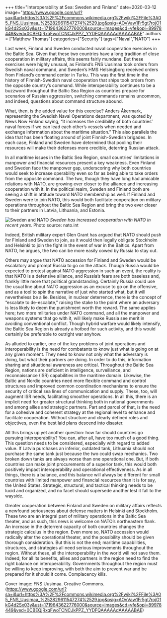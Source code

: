 ﻿+++
title="Interoperability at Sea: Sweden and Finland"
date=2020-03-12
image="https://www.google.com/url?sa=i&url=https%3A%2F%2Fcommons.wikimedia.org%2Fwiki%2FFile%3A05_FNS_Uusimaa_%252829611547274%2529.jpg&psig=AOvVaw1Fr5gt7rojO1kG4d2Sx03y&ust=1719643622776000&source=images&cd=vfe&opi=89978449&ved=0CBEQjRxqFwoTCNCJkPPZ_YYDFQAAAAAdAAAAABAE"
authors = ["Matthew Thomas"]
categories=["Security"]
tags=["Naval","NATO"]
+++

Last week, Finland and Sweden conducted naval cooperation exercises in the Baltic Sea. Given that these two countries have a long tradition of close cooperation in military affairs, this seems fairly mundane. But these exercises were highly unusual, as Finland’s FNS Uusimaa took orders from Swedish naval command, and Sweden’s HMS Helsingborg received orders from Finland’s command center in Turku. This was the first time in the history of Finnish-Swedish naval cooperation that ships took orders from the opposite country’s command. While interoperability continues to be a buzzword throughout the Baltic Sea Region as countries prepare for scenarios of Russian aggression, switching commands remains uncommon, and indeed, questions about command structure abound. 

What, then, is the added value for this exercise? Anders Åkermark, representing the Swedish Naval Operations department, was quoted by News Now Finland saying, “it increases the credibility of both countries’ naval forces if we can lead each other’s vessels when needed and exchange information about the maritime situation.” This also parallels the idea that has been floating around of joint Finnish-Swedish brigades. In each case, Finland and Sweden have determined that pooling their resources will make their defenses more credible, deterring Russian attack. 

In all maritime issues in the Baltic Sea Region, small countries’ limitations in manpower and financial resources present a key weakness. Even Finland and Sweden face the manpower gap, underscoring why both countries would seek to increase operability even so far as being able to take orders from the opposite command. The two, though they have long had amicable relations with NATO, are growing ever closer to the alliance and increasing cooperation with it. In the political realm, Sweden and Finland both are seeing a shift in attitude toward NATO membership as well. If Finland and Sweden were to join NATO, this would both facilitate cooperation on military operations throughout the Baltic Sea Region and bring the two ever closer to their partners in Latvia, Lithuania, and Estonia. 

![Sweden and NATO](https://www.nato.int/docu/review/files/3596.jpg)
_Sweden has increased cooperation with NATO in recent years._ Photo source: nato.int

Indeed, British military expert Glen Grant has argued that NATO should push for Finland and Sweden to join, as it would then legally obligate Stockholm and Helsinki to join the fight in the event of war in the Baltics. Apart from NATO, he argues, the two can be more easily cowed by Russia to stay out. 

Others may argue that NATO accession for Finland and Sweden would be escalatory and prompt Russia to go on the attack. Though Russia would be expected to protest against NATO aggression in such an event, the reality is that NATO is a defensive alliance, and Russia’s fears are both baseless and, frankly little more that political grandstanding. Certainly Russia could use the usual line about NATO aggression as an excuse to go on the offensive, and as a tool to spin the narrative of just who started what, but it will nevertheless be a lie. Besides, in nuclear deterrence, there is the concept of “escalate to de-escalate,” raising the stake to the point where an adversary is less likely to deem the punishment worth the reward. The same applies here; two more militaries under NATO command, and all the manpower and weapons systems that go with it, will likely make Russia see merit in avoiding conventional conflict. Though hybrid warfare would likely intensify, the Baltic Sea Region is already a hotbed for such activity, and this would certainly be preferable to outright war anyhow. 

As alluded to earlier, one of the key problems of joint operations and interoperability is the need for combatants to know just what is going on at any given moment. They need to know not only what the adversary is doing, but what their partners are doing. In order to do this, information sharing and situational awareness are critical. Throughout the Baltic Sea Region, nations are deficient in intelligence, surveillance, and reconnaissance (ISR) capabilities in the maritime domain. Likewise, the Baltic and Nordic countries need more flexible command and control structures and improved common coordination mechanisms to ensure the security of critical sea lines of communication and supply. These, too, will augment ISR needs, facilitating smoother operations. In all this, there is an implicit need for greater structural thinking both in national governments and among allies and strategic partners. Part and parcel of that, is the need for a cohesive and coherent strategy at the regional level to enhance and facilitate cooperation. Without structure and clearly defined roles and objectives, even the best laid plans descend into disaster.

All this brings up yet another question: how far should countries go pursuing interoperability? You can, after all, have too much of a good thing. This question needs to be considered, especially with regard to added value. If Latvia purchases an inferior, outdated tank, Lithuania should not purchase the same tank just because the two could swap mechanics. Two broken down tanks are always worse than one operational one. But, if both countries can make joint procurements of a superior tank, this would both positively impact interoperability and operational effectiveness. As in all things, there is a balance, and this balance will always be different for small countries with limited manpower and financial resources than it is for say, the United States. Strategic, structural, and tactical thinking needs to be lucid and organized, and no facet should supersede another lest it fall to the wayside.

Greater cooperation between Finland and Sweden on military affairs reflects a newfound seriousness about defense matters in Helsinki and Stockholm. These two are an integral part of military operations in the Baltic Sea theater, and as such, this news is welcome on NATO’s northeastern flank. An increase in the deterrent capacity of both countries changes the strategic calculus in the region. Even more so, NATO accession would radically alter the operational theater, and the possibility should be given thorough consideration. But this is not the end; maritime capabilities, structures, and strategies all need serious improvements throughout the region. Without these, all the interoperability in the world will not save them. Indeed, for all its benefits, allies and partners in the region need to find the right balance on interoperability. Governments throughout the region must be willing to keep improving, with both the aim to prevent war and be prepared for it should it come. Complacency kills. 

Cover image: FNS Uusimaa. Creative Commons. (https://www.google.com/url?sa=i&url=https%3A%2F%2Fcommons.wikimedia.org%2Fwiki%2FFile%3A05_FNS_Uusimaa_%252829611547274%2529.jpg&psig=AOvVaw1Fr5gt7rojO1kG4d2Sx03y&ust=1719643622776000&source=images&cd=vfe&opi=89978449&ved=0CBEQjRxqFwoTCNCJkPPZ_YYDFQAAAAAdAAAAABAE)

